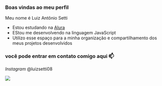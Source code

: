 ### Boas vindas ao meu perfil

Meu nome é Luiz Antônio Setti

- Estou estudando na [Alura](https://www.alura.com.br)
- EStou me desenvolvendo na linguagem JavaScript
- Utilizo esse espaço para a minha organização e compartilhamento dos meus projetos desenvolvidos

### você pode entrar em contato comigo aqui 📫
_Instagram_ @luizsetti08

![](https://media.tenor.com/2eWC-i5x54IAAAAM/neyney-neymar.gif)
